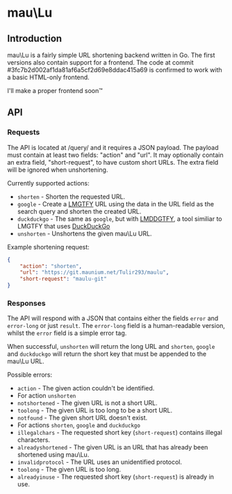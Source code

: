 # mau\Lu
## Introduction
mau\Lu is a fairly simple URL shortening backend written in Go. The first versions also contain support for a frontend. The code at commit #3fc7b2d002af1da81af6a5cf2d69e8ddac415a69 is confirmed to work with a basic HTML-only frontend.

I'll make a proper frontend soon™

## API
### Requests
The API is located at /query/ and it requires a JSON payload. The payload must contain at least two fields: "action" and "url". It may optionally contain an extra field, "short-request", to have custom short URLs. The extra field will be ignored when unshortening.

Currently supported actions:
 * `shorten` - Shorten the requested URL.
 * `google` - Create a [LMGTFY](http://lmgtfy.com/) URL using the data in the URL field as the search query and shorten the created URL.
 * `duckduckgo` - The same as `google`, but with [LMDDGTFY](https://lmddgtfy.net/), a tool similiar to LMGTFY that uses [DuckDuckGo](https://duckduckgo.com/)
 * `unshorten` - Unshortens the given mau\Lu URL.

Example shortening request:
```json
{
    "action": "shorten",
    "url": "https://git.maunium.net/Tulir293/maulu",
    "short-request": "maulu-git"
}
```

### Responses
The API will respond with a JSON that contains either the fields `error` and `error-long` or just `result`. The `error-long` field is a human-readable version, whilst the `error` field is a simple error tag.

When successful, `unshorten` will return the long URL and `shorten`, `google` and `duckduckgo` will return the short key that must be appended to the mau\Lu URL.

Possible errors:
 * `action` - The given action couldn't be identified.
 * For action `unshorten`
  * `notshortened` - The given URL is not a short URL.
  * `toolong` - The given URL is too long to be a short URL.
  * `notfound` - The given short URL doesn't exist.
 * For actions `shorten`, `google` and `duckduckgo`
  * `illegalchars` - The requested short key (`short-request`) contains illegal characters.
  * `alreadyshortened` - The given URL is an URL that has already been shortened using mau\Lu.
  * `invalidprotocol` - The URL uses an unidentified protocol.
  * `toolong` - The given URL is too long.
  * `alreadyinuse` - The requested short key (`short-request`) is already in use.
